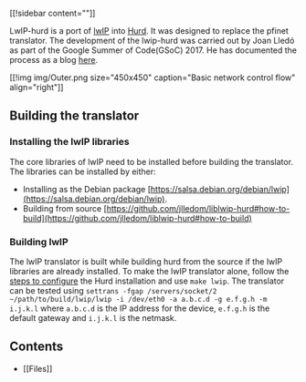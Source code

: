 [[!sidebar content=""]]

LwIP-hurd is a port of [lwIP](https://www.nongnu.org/lwip/2_1_x/index.html) into [Hurd](https://www.gnu.org/software/hurd/index.html). It was designed to replace the pfinet translator. The development of the lwip-hurd was carried out by Joan Lledó as part of the Google Summer of Code(GSoC) 2017. He has documented the process as a blog [here](http://darnassus.sceen.net/~jlledom/en/).

[[!img img/Outer.png size="450x450" caption="Basic network control flow" align="right"]]

## Building the translator ##


### Installing the lwIP libraries ###

The core libraries of lwIP need to be installed before building the translator. The libraries can be installed by either:

* Installing as the Debian package [https://salsa.debian.org/debian/lwip](https://salsa.debian.org/debian/lwip).
* Building from source [https://github.com/jlledom/liblwip-hurd#how-to-build](https://github.com/jlledom/liblwip-hurd#how-to-build)

### Building lwIP ###

The lwIP translator is built while building hurd from the source if the lwIP libraries are already installed. To make the lwIP translator alone, follow the [steps to configure](https://www.gnu.org/software/hurd/hurd/building.html) the Hurd installation and use `make lwip`.
The translator can be tested using
`settrans -fgap /servers/socket/2 ~/path/to/build/lwip/lwip -i /dev/eth0 -a a.b.c.d -g e.f.g.h -m i.j.k.l`
where `a.b.c.d` is the IP address for the device, `e.f.g.h` is the default gateway and `i.j.k.l` is the netmask.

## Contents

* [[Files]]